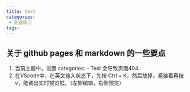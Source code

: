 ```yaml
---
title: test
categories:
 - 刻意练习
tags:
---
```


## 关于 github pages 和 markdown 的一些要点
1. 当前主题中，设置 categories: - Test  会导致页面404.
2. 在VScode中，在英文输入状态下，先按 Ctrl + K，然后放掉，紧接着再按 v，能调出实时预览框。（左侧编辑，右侧预览）

